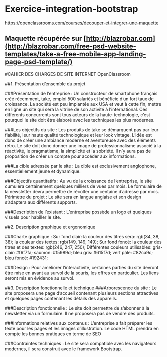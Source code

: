 # Exercice-integration-bootstrap
https://openclassrooms.com/courses/decouper-et-integrer-une-maquette

## Maquette récupérée sur [http://blazrobar.com](http://blazrobar.com/free-psd-website-templates/take-a-free-mobile-app-landing-page-psd-template/)

#CAHIER DES CHARGES DE SITE INTERNET
OpenClassroom

##1. Présentation d’ensemble du projet

###Présentation de l’entreprise :
Un constructeur de smartphone français créé récemment, take,  emploi 500 salariés et bénéficie d’un fort taux de croissance.
La société est peu implantée aux USA et veut à cette fin, mettre en ligne un site qui sera la vitrine de son activité à l’international.
Ces différents concurrents sont tous acteurs de la haute-technologie, c’est pourquoi le site doit être élaboré avec les techniques les plus modernes.

###Les objectifs du site :
Les produits de take  se démarquent pas par leur fiabilité, leur haute qualité technologique et leur look vintage. 
L’idée est donc de créer une ambiance moderne et aventureuse avec des éléments rétro.
Le site doit donc donner une image de professionnalisme associé à la réactivité, le pragmatisme, la simplicité et la sobriété.
Il n’y aura pas de proposition de créer un compte pour accéder aux informations.

###La cible adressée par le site :
La cible est exclusivement anglophone, essentiellement jeune et dynamique.

###Objectifs quantitatifs :
Au vu de la croissance de l’entreprise, le site cumulera certainement quelques milliers de vues par mois.
Le formulaire de la newsletter devra permettre de récolter une centaine d’adresse par mois.
Périmètre du projet :
Le site sera en langue anglaise et son design s’adaptera aux différents supports.

###Description de l’existant :
L’entreprise possède un logo et quelques visuels pour habiller le site.



##2. Description graphique et ergonomique

###Charte graphique :
Sur fond clair:
la couleur des titres sera: rgb(34, 38, 38);
 	la couleur des textes: rgb(149, 149, 149);
Sur fond foncé:
la couleur des titres et des textes: rgb(246, 247, 250);
Différentes couleurs utilisables:
gris-clair: #f6f7fa;
saumon: #f5989d;
bleu gris: #615f7d;
vert pâle: #82ca9c;
bleu foncé: #192431;

###Design :
Pour améliorer l’interactivité, certaines parties du site devront être mise en avant au survol de la souris, les offres en particulier.
Les liens seront mis en évidence au survol.



##3. Description fonctionnelle et technique
###Arborescence du site :
Le site proposera une page d’accueil contenant plusieurs sections attractives et quelques pages contenant les détails des appareils.

###Description fonctionnelle : 
Le site doit permettre de s’abonner à la newsletter via un formulaire.
Il ne proposera pas de vendre des produits.

###Informations relatives aux contenus :
L’entreprise a fait préparer les texte pour les pages et les images d’illustration.
Le code HTML prendra en compte les bonnes pratiques en terme de SEO

###Contraintes techniques :
Le site sera compatible avec les navigateurs modernes, il sera construit avec le framework Bootstrap.


